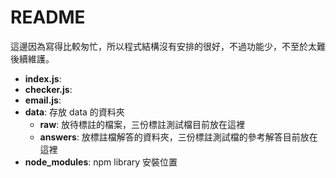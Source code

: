 # README

這邊因為寫得比較匆忙，所以程式結構沒有安排的很好，不過功能少，不至於太難後續維護。

+ **index.js**:
+ **checker.js**:
+ **email.js**:
+ **data**: 存放 data 的資料夾
    + **raw**: 放待標註的檔案，三份標註測試檔目前放在這裡
    + **answers**: 放標註檔解答的資料夾，三份標註測試檔的參考解答目前放在這裡
+ **node_modules**: npm library 安裝位置
